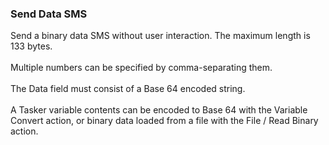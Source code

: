 ### Send Data SMS

Send a binary data SMS without user interaction. The maximum length is
133 bytes.\
\
Multiple numbers can be specified by comma-separating them.\
\
The Data field must consist of a Base 64 encoded string.\
\
A Tasker variable contents can be encoded to Base 64 with the Variable
Convert action, or binary data loaded from a file with the File / Read
Binary action.
